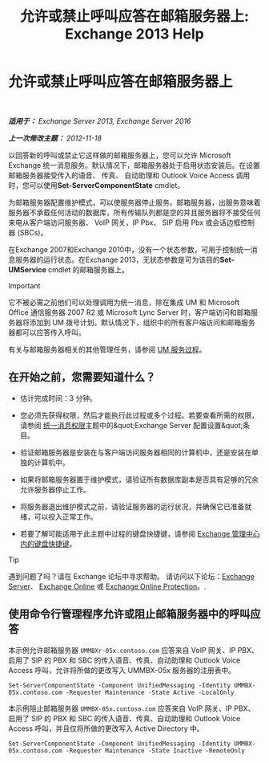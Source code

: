 ﻿---
title: '允许或禁止呼叫应答在邮箱服务器上: Exchange 2013 Help'
TOCTitle: 允许或禁止呼叫应答在邮箱服务器上
ms:assetid: 4b860c09-6669-4e3d-b3dc-17b8018b3860
ms:mtpsurl: https://technet.microsoft.com/zh-cn/library/Aa997908(v=EXCHG.150)
ms:contentKeyID: 50556562
ms.date: 05/21/2018
mtps_version: v=EXCHG.150
ms.translationtype: MT
---

# 允许或禁止呼叫应答在邮箱服务器上

 

_**适用于：** Exchange Server 2013, Exchange Server 2016_

_**上一次修改主题：** 2012-11-18_

以回答新的呼叫或禁止它这样做的邮箱服务器上，您可以允许 Microsoft Exchange 统一消息服务。默认情况下，邮箱服务器处于启用状态安装后。在设置邮箱服务器接受传入的语音、 传真、 自动助理和 Outlook Voice Access 调用时，您可以使用**Set-ServerComponentState** cmdlet。

为邮箱服务器配置维护模式，可以使服务器停止服务。邮箱服务器，出服务意味着服务器不承载任何活动的数据库，所有传输队列都是空的并且服务器将不接受任何来电从客户端访问服务器、 VoIP 网关，IP Pbx、 SIP 启用 Pbx 或会话边框控制器 (SBCs)。

在Exchange 2007和Exchange 2010中，没有一个状态参数，可用于控制统一消息服务器的运行状态。在Exchange 2013，无状态参数是可为该目的**Set-UMService** cmdlet 的邮箱服务器上。

> [!important]
> 它不被必需之前他们可以处理调用为统一消息，除在集成 UM 和 Microsoft Office 通信服务器 2007 R2 或 Microsoft Lync Server 时，客户端访问和邮箱服务器将添加到 UM 拨号计划。默认情况下，组织中的所有客户端访问和邮箱服务器都可以应答传入呼叫。


有关与邮箱服务器相关的其他管理任务，请参阅 [UM 服务过程](um-services-procedures-exchange-2013-help.md)。

## 在开始之前，您需要知道什么？

  - 估计完成时间：3 分钟。

  - 您必须先获得权限，然后才能执行此过程或多个过程。若要查看所需的权限，请参阅 [统一消息权限](unified-messaging-permissions-exchange-2013-help.md)主题中的\&quot;Exchange Server 配置设置\&quot;条目。

  - 验证邮箱服务器是安装在与客户端访问服务器相同的计算机中，还是安装在单独的计算机中。

  - 如果将邮箱服务器置于维护模式，请验证所有数据库副本是否具有足够的冗余允许服务器停止工作。

  - 将服务器退出维护模式之前，请验证服务器的运行状况，并确保它已准备就绪，可以投入正常工作。

  - 若要了解可能适用于此主题中过程的键盘快捷键，请参阅 [Exchange 管理中心内的键盘快捷键](keyboard-shortcuts-in-the-exchange-admin-center-exchange-online-protection-help.md)。

> [!tip]
> 遇到问题了吗？请在 Exchange 论坛中寻求帮助。 请访问以下论坛：<a href="https://go.microsoft.com/fwlink/p/?linkid=60612">Exchange Server</a>、 <a href="https://go.microsoft.com/fwlink/p/?linkid=267542">Exchange Online</a> 或 <a href="https://go.microsoft.com/fwlink/p/?linkid=285351">Exchange Online Protection</a>。.


## 使用命令行管理程序允许或阻止邮箱服务器中的呼叫应答

本示例允许邮箱服务器 `UMMBXr-05x.contoso.com` 应答来自 VoIP 网关、IP PBX、启用了 SIP 的 PBX 和 SBC 的传入语音、传真、自动助理和 Outlook Voice Access 呼叫，允许将所做的更改写入 UMMBX-05x 服务器的注册表中。

    Set-ServerComponentState -Component UnifiedMessaging -Identity UMMBX-05x.contoso.com -Requester Maintenance -State Active -LocalOnly

本示例阻止邮箱服务器 `UMMBX-05x.contoso.com` 应答来自 VoIP 网关、IP PBX、启用了 SIP 的 PBX 和 SBC 的传入语音、传真、自动助理和 Outlook Voice Access 呼叫，并且仅将所做的更改写入 Active Directory 中。

    Set-ServerComponentState -Component UnifiedMessaging -Identity UMMBX-05x.contoso.com -Requester Maintenance -State Inactive -RemoteOnly

